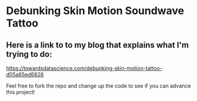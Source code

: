 # Debunking Skin Motion Soundwave Tattoo

## Here is a link to to my blog that explains what I'm trying to do:
https://towardsdatascience.com/debunking-skin-motion-tattoo-d05a65ed6826

Feel free to fork the repo and change up the code to see if you can advance this project!

<Happy Coding>
